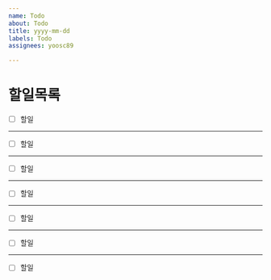```yaml
---
name: Todo
about: Todo
title: yyyy-mm-dd
labels: Todo
assignees: yoosc89

---
```


# 할일목록

- [ ] 할일 <br />


---
- [ ] 할일 <br />


---
- [ ] 할일 <br />


---
- [ ] 할일 <br />


---
- [ ] 할일 <br />


---
- [ ] 할일 <br />


---
- [ ] 할일 <br />

